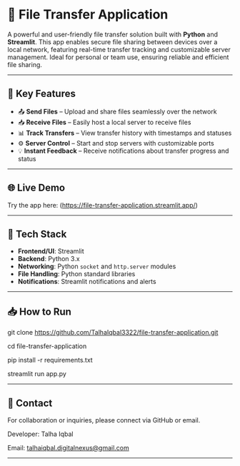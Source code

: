 # 📁 File Transfer Application

A powerful and user-friendly file transfer solution built with **Python** and **Streamlit**. This app enables secure file sharing between devices over a local network, featuring real-time transfer tracking and customizable server management. Ideal for personal or team use, ensuring reliable and efficient file sharing.

---

## 🚀 Key Features

- 📤 **Send Files** – Upload and share files seamlessly over the network  
- 📥 **Receive Files** – Easily host a local server to receive files  
- 📊 **Track Transfers** – View transfer history with timestamps and statuses  
- ⚙️ **Server Control** – Start and stop servers with customizable ports  
- 💡 **Instant Feedback** – Receive notifications about transfer progress and status  

---

## 🌐 Live Demo

Try the app here: (https://file-transfer-application.streamlit.app/)

---

## 🔧 Tech Stack

- **Frontend/UI**: Streamlit  
- **Backend**: Python 3.x  
- **Networking**: Python `socket` and `http.server` modules   
- **File Handling**: Python standard libraries  
- **Notifications**: Streamlit notifications and alerts

---

## 📥 How to Run



git clone https://github.com/TalhaIqbal3322/file-transfer-application.git

cd file-transfer-application

pip install -r requirements.txt

streamlit run app.py


---

## 📩 Contact



For collaboration or inquiries, please connect via GitHub or email.

Developer: Talha Iqbal

Email: talhaiqbal.digitalnexus@gmail.com

---

